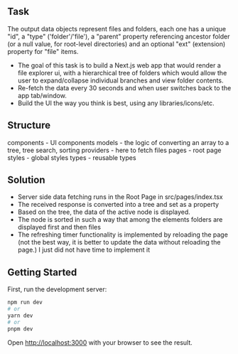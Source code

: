 ## Task
The output data objects represent files and folders, each one has a unique "id", a "type" ('folder'/'file'), a "parent" property referencing ancestor folder (or a null value, for root-level directories) and an optional "ext" (extension) property for "file" items.

- The goal of this task is to build a Next.js web app that would render a file explorer ui, with a hierarchical tree of folders which would allow the user to expand/collapse individual branches and view folder contents.
- Re-fetch the data every 30 seconds and when user switches back to the app tab/window.
- Build the UI the way you think is best, using any libraries/icons/etc.

## Structure
components - UI components
models - the logic of converting an array to a tree, tree search, sorting
providers - here to fetch files
pages -  root page
styles - global styles
types - reusable types

## Solution
- Server side data fetching runs in the Root Page in src/pages/index.tsx
- The received response is converted into a tree and set as a property
- Based on the tree, the data of the active node is displayed.
- The node is sorted in such a way that among the elements folders are displayed first and then files
- The refreshing timer functionality is implemented by reloading the page (not the best way, it is better to update the data without reloading the page.) I just did not have time to implement it

## Getting Started

First, run the development server:

```bash
npm run dev
# or
yarn dev
# or
pnpm dev
```

Open [http://localhost:3000](http://localhost:3000) with your browser to see the result.